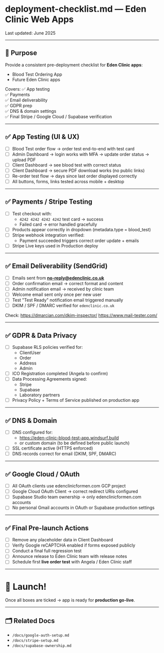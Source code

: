 # deployment-checklist.md — Eden Clinic Web Apps

Last updated: June 2025

---

## 🎯 Purpose

Provide a consistent pre-deployment checklist for **Eden Clinic apps**:
- Blood Test Ordering App
- Future Eden Clinic apps

Covers:
✅ App testing  
✅ Payments  
✅ Email deliverability  
✅ GDPR prep  
✅ DNS & domain settings  
✅ Final Stripe / Google Cloud / Supabase verification

---

## ✅ App Testing (UI & UX)

- [ ] Blood Test order flow → order test end-to-end with test card
- [ ] Admin Dashboard → login works with MFA → update order status → upload PDF
- [ ] Client Dashboard → see blood test with correct status
- [ ] Client Dashboard → secure PDF download works (no public links)
- [ ] Re-order test flow → days since last order displayed correctly
- [ ] All buttons, forms, links tested across mobile + desktop

---

## ✅ Payments / Stripe Testing

- [ ] Test checkout with:
  - `4242 4242 4242 4242` test card → success
  - Failed card → error handled gracefully
- [ ] Products appear correctly in dropdown (metadata.type = blood_test)
- [ ] Stripe webhook integration verified:
  - Payment succeeded triggers correct order update + emails
- [ ] Stripe Live keys used in Production deploy

---

## ✅ Email Deliverability (SendGrid)

- [ ] Emails sent from **no-reply@edenclinic.co.uk**
- [ ] Order confirmation email → correct format and content
- [ ] Admin notification email → received by clinic team
- [ ] Welcome email sent only once per new user
- [ ] Test "Test Ready" notification email triggered manually
- [ ] DKIM / SPF / DMARC verified for `edenclinic.co.uk`

Check:
https://dmarcian.com/dkim-inspector/
https://www.mail-tester.com/

---

## ✅ GDPR & Data Privacy

- [ ] Supabase RLS policies verified for:
  - ClientUser
  - Order
  - Address
  - Admin
- [ ] ICO Registration completed (Angela to confirm)
- [ ] Data Processing Agreements signed:
  - Stripe
  - Supabase
  - Laboratory partners
- [ ] Privacy Policy + Terms of Service published on production app

---

## ✅ DNS & Domain

- [ ] DNS configured for:
  - https://eden-clinic-blood-test-app.windsurf.build
  - or custom domain (to be defined before public launch)
- [ ] SSL certificate active (HTTPS enforced)
- [ ] DNS records correct for email (DKIM, SPF, DMARC)

---

## ✅ Google Cloud / OAuth

- [ ] All OAuth clients use edenclinicformen.com GCP project
- [ ] Google Cloud OAuth Client → correct redirect URIs configured
- [ ] Supabase Studio team ownership → only edenclinicformen.com accounts
- [ ] No personal Gmail accounts in OAuth or Supabase production settings

---

## ✅ Final Pre-launch Actions

- [ ] Remove any placeholder data in Client Dashboard
- [ ] Verify Google reCAPTCHA enabled if forms exposed publicly
- [ ] Conduct a final full regression test
- [ ] Announce release to Eden Clinic team with release notes
- [ ] Schedule first **live order test** with Angela / Eden Clinic staff

---

# 🚀 Launch!

Once all boxes are ticked → app is ready for **production go-live**.

---

## 🗂 Related Docs

- `/docs/google-auth-setup.md`
- `/docs/stripe-setup.md`
- `/docs/supabase-ownership.md`
